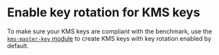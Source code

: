 # Enable key rotation for KMS keys

To make sure your KMS keys are compliant with the benchmark, use the
[`kms-master-key` module](https://github.com/tnn-tnn-tnn-tnn-tnn-gruntwork-io/terraform-aws-security/blob/master/modules/kms-master-key/README.md)
to create KMS keys with key rotation enabled by default.


<!-- ##DOCS-SOURCER-START
{
  "sourcePlugin": "local-copier",
  "hash": "61d36e4a905478a070114a1cb7e9cd4e"
}
##DOCS-SOURCER-END -->
